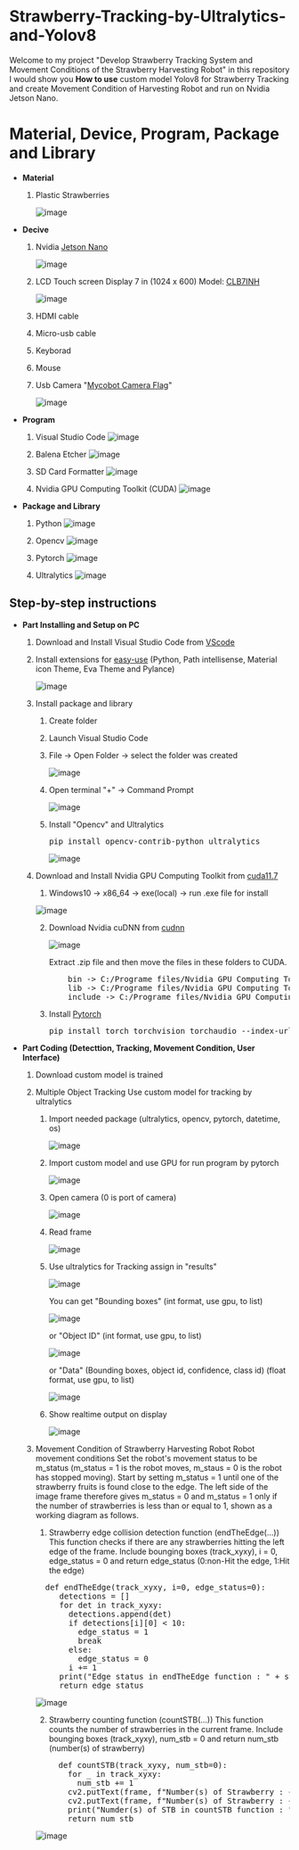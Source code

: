 # Strawberry-Tracking-by-Ultralytics-and-Yolov8
Welcome to my project "Develop Strawberry Tracking System and Movement Conditions of the Strawberry Harvesting Robot" in this repository I would show you **How to use** custom model Yolov8 for Strawberry Tracking and create Movement Condition of Harvesting Robot and run on Nvidia Jetson Nano.
# Material, Device, Program, Package and Library 
* **Material**

  1. Plastic Strawberries
   
     ![image](https://github.com/TANAWAT002/Strawberry-Tracking-by-Ultralytics-and-Yolov8/assets/136689717/30b403a1-a904-48fc-9571-bbb6f216821b)

* **Decive**

  1. Nvidia [Jetson Nano](https://developer.nvidia.com/embedded/jetson-nano-developer-kit)
   
      ![image](https://github.com/TANAWAT002/Strawberry-Tracking-by-Ultralytics-and-Yolov8/assets/136689717/e309b90c-3f78-4bf3-94a7-3888a4c7f786)
   
  2. LCD Touch screen Display 7 in (1024 x 600) Model: [CLB7INH](https://m.indiamart.com/proddetail/7-inch-lcd-touchscreen-17363059997.html?pos=4&pla=n)
   
      ![image](https://github.com/TANAWAT002/Strawberry-Tracking-by-Ultralytics-and-Yolov8/assets/136689717/7e8f3081-4d4a-4252-b5d5-aea087fea08a)

  3. HDMI cable
  4. Micro-usb cable
  5. Keyborad
  6. Mouse
  7. Usb Camera "[Mycobot Camera Flag](https://shop.elephantrobotics.com/en-th/products/mycobot-camera-flange)"
   
      ![image](https://github.com/TANAWAT002/Strawberry-Tracking-by-Ultralytics-and-Yolov8/assets/136689717/5d38dbb9-1c0e-4e3f-b8c9-6131e178cf85)

* **Program**
  1. Visual Studio Code  ![image](https://github.com/TANAWAT002/Strawberry-Tracking-by-Ultralytics-and-Yolov8/assets/136689717/a1c5c743-12e9-4a61-805c-e00c960ee41d)

  2. Balena Etcher  ![image](https://github.com/TANAWAT002/Strawberry-Tracking-by-Ultralytics-and-Yolov8/assets/136689717/59df7308-dacd-41a9-91a6-bb7fecc00ad1)

  3. SD Card Formatter  ![image](https://github.com/TANAWAT002/Strawberry-Tracking-by-Ultralytics-and-Yolov8/assets/136689717/e5edd90b-1fb7-4453-bcfd-5e31bacac7ff)

  4. Nvidia GPU Computing Toolkit (CUDA)  ![image](https://github.com/TANAWAT002/Strawberry-Tracking-by-Ultralytics-and-Yolov8/assets/136689717/55780945-f840-4674-b591-c167aa7f1073)

* **Package and Library**
  1. Python  ![image](https://github.com/TANAWAT002/Strawberry-Tracking-by-Ultralytics-and-Yolov8/assets/136689717/7b1e9399-a003-4ce2-b876-ef9cf19979f8)

  2. Opencv  ![image](https://github.com/TANAWAT002/Strawberry-Tracking-by-Ultralytics-and-Yolov8/assets/136689717/74ea8c1c-03fc-4479-80f7-f2b848195f40)

  3. Pytorch  ![image](https://github.com/TANAWAT002/Strawberry-Tracking-by-Ultralytics-and-Yolov8/assets/136689717/642753f8-fe8b-4fc1-af69-873f6e72a1b7)

  4. Ultralytics  ![image](https://github.com/TANAWAT002/Strawberry-Tracking-by-Ultralytics-and-Yolov8/assets/136689717/5378007f-2157-4c87-b48d-86feaaa2c39f)

## Step-by-step instructions
* **Part Installing and Setup on PC**
  1. Download and Install Visual Studio Code from [VScode](https://code.visualstudio.com/)
  2. Install extensions for [easy-use](https://youtu.be/mXt01LRmVMQ?si=8sGPC3R0pdPheCnv) (Python, Path intellisense, Material icon Theme, Eva Theme and Pylance)

     ![image](https://github.com/TANAWAT002/Strawberry-Tracking-by-Ultralytics-and-Yolov8/assets/136689717/5e6742b5-99d3-41ee-8d15-c4707f6d52a8)

  3. Install package and library
     1. Create folder
     2. Launch Visual Studio Code
     3. File -> Open Folder -> select the folder was created
        
        ![image](https://github.com/TANAWAT002/Strawberry-Tracking-by-Ultralytics-and-Yolov8/assets/136689717/f68142f9-6d01-4e95-9c36-75ba283d15bf)
        
     4. Open terminal "+" -> Command Prompt
        
        ![image](https://github.com/TANAWAT002/Strawberry-Tracking-by-Ultralytics-and-Yolov8/assets/136689717/98b8d7b5-8a89-4f54-8232-7fed1dedda21)
        
     5. Install "Opencv" and Ultralytics
        <pre>pip install opencv-contrib-python ultralytics</pre>
      
        ![image](https://github.com/TANAWAT002/Strawberry-Tracking-by-Ultralytics-and-Yolov8/assets/136689717/ff74da9a-e084-4417-96b9-588ee2874357)
        
    4. Download and Install Nvidia GPU Computing Toolkit from [cuda11.7](https://developer.nvidia.com/cuda-11-7-0-download-archive)
       1. Windows10 -> x86_64 -> exe(local) -> run .exe file for install
       
         ![image](https://github.com/TANAWAT002/Strawberry-Tracking-by-Ultralytics-and-Yolov8/assets/136689717/a2d1197a-63c8-416c-822f-c2a545fd3e76)

       2. Download Nvidia cuDNN from [cudnn](https://developer.nvidia.com/cudnn)

          ![image](https://github.com/TANAWAT002/Strawberry-Tracking-by-Ultralytics-and-Yolov8/assets/136689717/b5a87b7d-fca1-4033-bfa0-5e714f66357c)

          Extract .zip file and then move the files in these folders to CUDA.
            <pre>
              bin -> C:/Programe files/Nvidia GPU Computing Toolkit/CUDA/v11.7/bin
              lib -> C:/Programe files/Nvidia GPU Computing Toolkit/CUDA/v11.7/lib
              include -> C:/Programe files/Nvidia GPU Computing Toolkit/CUDA/v11.7/include</pre>
        3. Install [Pytorch](https://pytorch.org/)
             <pre>pip install torch torchvision torchaudio --index-url https://download.pytorch.org/whl/cu117</pre>
* **Part Coding (Detecttion, Tracking, Movement Condition, User Interface)**
  1. Download custom model is trained
  2. Multiple Object Tracking
     Use custom model for tracking by ultralytics
     1. Import needed package (ultralytics, opencv, pytorch, datetime, os)
        
        ![image](https://github.com/TANAWAT002/Strawberry-Tracking-by-Ultralytics-and-Yolov8/assets/136689717/8595ea1c-1393-4ade-a508-4ed73f17c610)
        
     2. Import custom model and use GPU for run program by pytorch

        ![image](https://github.com/TANAWAT002/Strawberry-Tracking-by-Ultralytics-and-Yolov8/assets/136689717/9cff2acd-c775-43cc-b5ef-c8aee32bbd3e)

     3. Open camera (0 is port of camera)

        ![image](https://github.com/TANAWAT002/Strawberry-Tracking-by-Ultralytics-and-Yolov8/assets/136689717/1757f4c5-272e-4032-a6c8-8b3eebcda481)

     4. Read frame
        
        ![image](https://github.com/TANAWAT002/Strawberry-Tracking-by-Ultralytics-and-Yolov8/assets/136689717/ce384ff7-afa8-4f80-bbb8-e57135718280)

     5. Use ultralytics for Tracking assign in "results"

        ![image](https://github.com/TANAWAT002/Strawberry-Tracking-by-Ultralytics-and-Yolov8/assets/136689717/edfc31f7-3bd2-4795-a717-9bc6063f3315)

        You can get "Bounding boxes" (int format, use gpu, to list)

          ![image](https://github.com/TANAWAT002/Strawberry-Tracking-by-Ultralytics-and-Yolov8/assets/136689717/2cf9578b-0d51-4d59-a850-8aa66a847757)

        or "Object ID" (int format, use gpu, to list)

          ![image](https://github.com/TANAWAT002/Strawberry-Tracking-by-Ultralytics-and-Yolov8/assets/136689717/8e1c6f9b-4bbb-4dc1-a0ab-29ed62addde0)

        or "Data" (Bounding boxes, object id, confidence, class id) (float format, use gpu, to list)

          ![image](https://github.com/TANAWAT002/Strawberry-Tracking-by-Ultralytics-and-Yolov8/assets/136689717/8d133781-d1ad-4e8e-9a70-090a17b9260e)

       6. Show realtime output on display

          ![image](https://github.com/TANAWAT002/Strawberry-Tracking-by-Ultralytics-and-Yolov8/assets/136689717/e482cf48-5b96-4d5c-a28e-6bebabf1a4be)

    3. Movement Condition of Strawberry Harvesting Robot
       Robot movement conditions Set the robot's movement status to be m_status (m_status = 1 is the robot moves, m_staus = 0 is the robot has stopped moving). Start by setting m_status = 1 until one of the strawberry fruits is found close to the edge. The left side of the image frame therefore gives m_status = 0 and m_status = 1 only if the number of strawberries is less than or equal to 1, shown as a working diagram as follows.
 
       1. Strawberry edge collision detection function (endTheEdge(...))
          This function checks if there are any strawberries hitting the left edge of the frame. Include bounging boxes (track_xyxy), i = 0, edge_status = 0 and return edge_status (0:non-Hit the edge, 1:Hit the edge)
 
       <pre>
         def endTheEdge(track_xyxy, i=0, edge_status=0):
            detections = []
            for det in track_xyxy:
              detections.append(det)
              if detections[i][0] < 10:
                edge_status = 1
                break
              else:
                edge_status = 0
              i += 1
            print("Edge status in endTheEdge function : " + str(edge_status))
            return edge_status</pre>

       ![image](https://github.com/TANAWAT002/Strawberry-Tracking-by-Ultralytics-and-Yolov8/assets/136689717/34528ace-ea10-41c2-aa97-6bc83bd7c66c)
       
       2. Strawberry counting function (countSTB(...))
          This function counts the number of strawberries in the current frame. Include bounging boxes (track_xyxy), num_stb = 0 and return num_stb (number(s) of strawberry)

          <pre>
            def countSTB(track_xyxy, num_stb=0):
              for _ in track_xyxy:
                num_stb += 1
              cv2.putText(frame, f"Number(s) of Strawberry : {num_stb}", (200, 40), cv2.FONT_HERSHEY_DUPLEX, 0.5, WHITE, 3)
              cv2.putText(frame, f"Number(s) of Strawberry : {num_stb}", (200, 40), cv2.FONT_HERSHEY_DUPLEX, 0.5, (0, 127, 0), 1)
              print("Numder(s) of STB in countSTB function : " + str(num_stb))
              return num_stb
          </pre>

         ![image](https://github.com/TANAWAT002/Strawberry-Tracking-by-Ultralytics-and-Yolov8/assets/136689717/e4952c57-57c2-4697-883a-3212616644aa)
